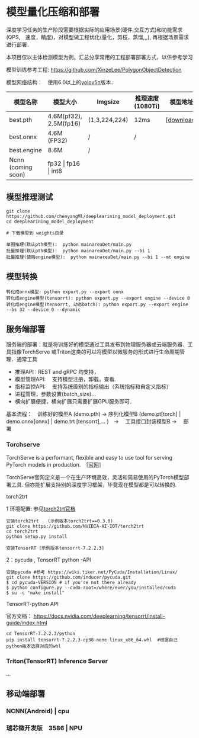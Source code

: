 # 模型量化压缩和部署

深度学习任务的生产阶段需要根据实际的应用场景(硬件,交互方式)和功能需求(QPS,　速度，精度)，对模型做工程优化(量化，剪枝，蒸馏,,,), 再根据场景需求进行部署．



本项目仅以主体检测模型为例，汇总分享常用的工程部署部署方式，以供参考学习



模型训练参考工程: https://github.com/XinzeLee/PolygonObjectDetection



模型网络结构：　使用6.0以上的[yolov5n](mainareaDet/models/polygon_yolov5n.yaml)版本． 

| 模型名称           | 模型大小               | Imgsize       | 推理速度　(1080Ti) | 模型地址                                              |
| ------------------ | ---------------------- | ------------- | ------------------ | ----------------------------------------------------- |
| best.pth           | 4.6M(pf32), 2.5M(fp16) | (1,3,224,224) | 12ms               | [[download](mainareaDet/models/polygon_yolov5n.yaml)] |
| best.onnx          | 4.6M (FP32)            | /             | /                  |                                                       |
| best.engine        | 8.6M                   | /             |                    |                                                       |
| Ncnn (coming soon) | fp32 \| fp16 \| int8   |               |                    |                                                       |



## 模型推理测试

```
git clone https://github.com/chenyangMl/deeplearining_model_deployment.git
cd deeplearining_model_deployment

# 下载模型到 weights目录

单图推理(默认pth模型):  python mainareaDet/main.py
批量推理(默认pth模型):  python mainareaDet/main.py --bi 1
批量推理(使用engine模型):  python mainareaDet/main.py --bi 1 --mt engine
```



## 模型转换



```
转化成onnx模型: python export.py --export onnx
转化成engine模型(tensorrt): python export.py --export engine --device 0
转化成engine模型(tensorrt, 动态batch): python export.py --export engine --bs 32 --device 0 --dynamic
```



## 服务端部署

服务端的部署：就是将训练好的模型通过工具发布到物理服务器或云端服务器．工具指像TorchServe 或Triton这类的可以将模型以微服务的形式进行生命周期管理．通常工具

- 推理API     : REST and gRPC 均支持，
- 模型管理API: 　支持模型注册，卸载，查看.
- 指标监控API:  　支持系统级别的指标输出（系统指标和自定义指标）
- 进程管理，参数设置(batch_size)...
- 横向扩展便捷，横向扩展只需要扩展GPU服务即可．



基本流程：　训练好的模型A (demo.pth) -> 序列化模型B (demo.pt[torch] | demo.onnx[onnx] | demo.trt [tensorrt],...  )　-> 　工具接口封装模型B  -> 　部署



### Torchserve

TorchServe is a performant, flexible and easy to use tool for serving PyTorch models in production.　［[官网](https://pytorch.org/serve/)］

TorchServe官网定义是一个在生产环境高效，灵活和简易使用的PyTorch模型部署工具. 但亦能扩展支持别的深度学习框架，毕竟现在模型都是可以转换的.



torch2trt

1 环境配置: 参见[torch2trt官档](https://github.com/NVIDIA-AI-IOT/torch2trt)

```
安装torch2trt　　(示例版本torch2trt==0.3.0)
git clone https://github.com/NVIDIA-AI-IOT/torch2trt
cd torch2trt
python setup.py install

安装TensorRT (示例版本tensorrt-7.2.2.3)
```



2：pycuda , TensorRT python -API

```
安装pycuda #参考 https://wiki.tiker.net/PyCuda/Installation/Linux/
git clone https://github.com/inducer/pycuda.git
$ cd pycuda-VERSION # if you're not there already
$ python configure.py --cuda-root=/where/ever/you/installed/cuda
$ su -c "make install"
```



TensorRT-python API

官方文档： https://docs.nvidia.com/deeplearning/tensorrt/install-guide/index.html

```
cd TensorRT-7.2.2.3/python
pip install tensorrt-7.2.2.3-cp38-none-linux_x86_64.whl  #根据自己python版本选择对应的whl
```





### Triton(TensorRT) Inference Server

...





## 移动端部署

### NCNN(Android)    | cpu







### 瑞芯微开发版　3586               |  NPU







